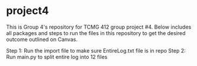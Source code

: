 # project4

This is Group 4's repository for TCMG 412 group project #4. Below includes all packages and steps to run the files in this repository to get the desired outcome outlined
on Canvas. 

Step 1: Run the import file to make sure EntireLog.txt file is in repo
Step 2: Run main.py to split entire log into 12 files 

